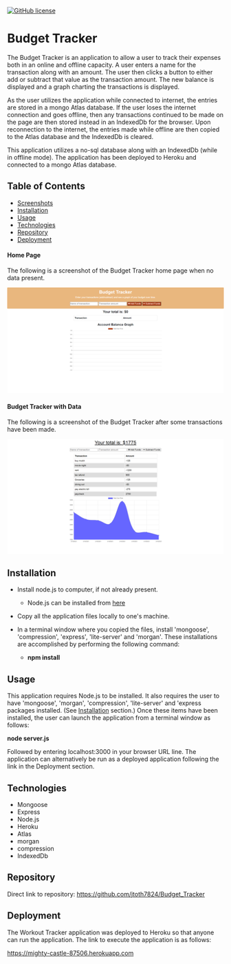 [![GitHub license](https://img.shields.io/github/license/Naereen/StrapDown.js.svg)](https://www.mit.edu/~amini/LICENSE.md)

# Budget Tracker

The Budget Tracker is an application to allow a user to track their expenses both in an online and offline capacity.  A user enters a name for the transaction along with an amount.  The user then clicks a button to either add or subtract that value as the transaction amount.  The new balance is displayed and a graph charting the transactions is displayed.

As the user utilizes the application while connected to internet, the entries are stored in a mongo Atlas database.  If the user loses the internet connection and goes offline, then any transactions continued to be made on the page are then stored instead in an IndexedDb for the browser.   Upon reconnection to the internet, the entries made while offline are then copied to the Atlas database and the IndexedDb is cleared.

This application utilizes a no-sql database along with an IndexedDb (while in offline mode).  The application has been deployed to Heroku and connected to a mongo Atlas database.

## Table of Contents
* [Screenshots](#Screenshots)
* [Installation](#Installation)
* [Usage](#Usage)
* [Technologies](#Technologies)
* [Repository](#Repository)
* [Deployment](#Deployment)

#### Home Page
The following is a screenshot of the Budget Tracker home page when no data present.

<p align="center">
  <img src="./public/assets/images/BudgetTrackerHomePage.png" alt="Budget Tracker application home screen">
</p>

#### Budget Tracker with Data
The following is a screenshot of the Budget Tracker after some transactions have been made.

<p align="center">
  <img src="./public/assets/images/Transactions.png" alt="budget tracker transactions">
</p>

## Installation

* Install node.js to computer, if not already present.
    * Node.js can be installed from [here](https://nodejs.org/en/)
* Copy all the application files locally to one's machine.
* In a terminal window where you copied the files, install 'mongoose', 'compression', 'express', 'lite-server' and 'morgan'.    These installations are accomplished by performing the following command: 

    * **npm install**

## Usage

This application requires Node.js to be installed.  It also requires the user to have 'mongoose', 'morgan', 'compression', 'lite-server' and 'express packages installed.  (See [Installation](#installation) section.)  Once these items have been installed, the user can launch the application from a terminal window as follows:

**node server.js**

Followed by entering localhost:3000 in your browser URL line.  The application can alternatively be run as a deployed application following the link in the Deployment section.


## Technologies

* Mongoose
* Express
* Node.js
* Heroku
* Atlas
* morgan
* compression
* IndexedDb

## Repository

Direct link to repository:  https://github.com/jtoth7824/Budget_Tracker

## Deployment

The Workout Tracker application was deployed to Heroku so that anyone can run the application.   The link to execute the application is as follows:

https://mighty-castle-87506.herokuapp.com

